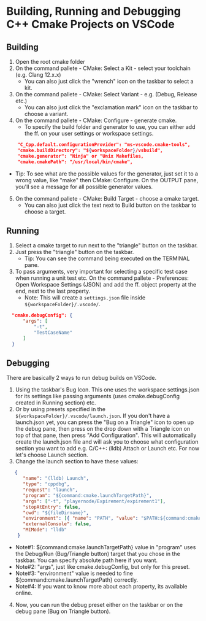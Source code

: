 # Building, Running and Debugging C++ Cmake Projects on VSCode

## Building

1. Open the root cmake folder
2. On the command pallete - CMake: Select a Kit - select your toolchain (e.g. Clang 12.x.x)
   * You can also just click the "wrench" icon on the taskbar to select a kit.
3. On the command pallete - CMake: Select Variant - e.g. (Debug, Release etc.)
   * You can also just click the "exclamation mark" icon on the taskbar to choose a variant.
4. On the command pallete - CMake: Configure - generate cmake.
   * To specify the build folder and generator to use, you can either add the ff. on your
     user settings or workspace settings.
```JSON
    "C_Cpp.default.configurationProvider": "ms-vscode.cmake-tools",
    "cmake.buildDirectory": "${workspaceFolder}/vsbuild",
    "cmake.generator": "Ninja" or "Unix Makefiles,
    "cmake.cmakePath": "/usr/local/bin/cmake",
```
   * Tip: To see what are the possible values for the generator, just set it to a wrong value,
     like "make" then CMake: Configure. On the OUTPUT pane, you'll see a message for all
     possible generator values.
5. On the command pallete - CMake: Build Target - choose a cmake target.
   * You can also just click the text next to Build button on the taskbar to choose a target.

## Running

1. Select a cmake target to run next to the "triangle" button on the taskbar.
2. Just press the "triangle" button on the taskbar.
   * Tip: You can see the command being executed on the TERMINAL pane.
3. To pass arguments, very important for selecting a specific test case when running a unit
   test etc. On the command pallete - Preferences: Open Workspace Settings (JSON) and add the ff.
   object property at the end, next to the last property.
   * Note: This will create a `settings.json` file inside `${workspaceFolder}/.vscode/`.
```JSON
  "cmake.debugConfig": {
      "args": [
          "-t",
          "TestCaseName"
      ]
  }
```

## Debugging

There are basically 2 ways to run debug builds on VSCode.
1. Using the taskbar's Bug Icon. This one uses the workspace settings.json for its settings
   like passing arguments (uses cmake.debugConfig created in Running section) etc.
2. Or by using presets specified in the `${workspaceFolder}/.vscode/launch.json`. If you don't have
   a launch.json yet, you can press the "Bug on a Triangle" icon to open up the debug pane,
   then press on the drop down with a Triangle icon on top of that pane, then press
   "Add Configuration". This will automatically create the launch.json file and will ask you
   to choose what configuration section you want to add e.g. C/C++: (lldb) Attach or Launch
   etc. For now let's choose Launch section.
3. Change the launch section to have these values:
```JSON
   {
      "name": "(lldb) Launch",
      "type": "cppdbg",
      "request": "launch",
      "program": "${command:cmake.launchTargetPath}",
      "args": ["-t", "playernode/Expirement/expirement1"],
      "stopAtEntry": false,
      "cwd": "${fileDirname}",
      "environment": [{ "name": "PATH", "value": "$PATH:${command:cmake.launchTargetDirectory}" }],
      "externalConsole": false,
      "MIMode": "lldb"
    }
```
   * Note#1: ${command:cmake.launchTargetPath} value in "program" uses the Debug/Run (Bug/Triangle
     button) target that you chose in the taskbar. You can specify absolute path here if you want.
   * Note#2: "args", just like cmake.debugConfig, but only for this preset.
   * Note#3: "environment" value is needed to fine ${command:cmake.launchTargetPath} correctly.
   * Note#4: If you want to know more about each property, its available online.
4. Now, you can run the debug preset either on the taskbar or on the debug pane (Bug on Triangle
   button).























